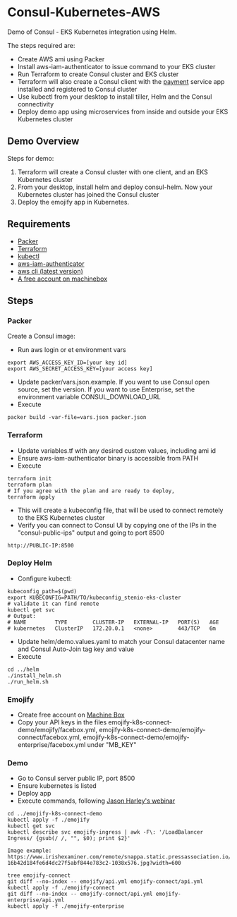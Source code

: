 # Consul-Kubernetes-AWS
Demo of Consul - EKS Kubernetes integration using Helm.

The steps required are:
- Create AWS ami using Packer
- Install aws-iam-authenticator to issue command to your EKS cluster
- Run Terraform to create Consul cluster and EKS cluster
- Terraform will also create a Consul client with the [payment](https://github.com/emojify-app/payments/) service app installed and registered to Consul cluster
- Use kubectl from your desktop to install tiller, Helm and the Consul connectivity
- Deploy demo app using microservices from inside and outside your EKS Kubernetes cluster

## Demo Overview
Steps for demo:
1. Terraform will create a Consul cluster with one client, and an EKS Kubernetes cluster
2. From your desktop, install helm and deploy consul-helm. Now your Kubernetes cluster has joined the Consul cluster
3. Deploy the emojify app in Kubernetes.

## Requirements
- [Packer](https://www.packer.io/intro/getting-started/install.html)
- [Terraform](https://learn.hashicorp.com/terraform/getting-started/install.html)
- [kubectl](https://kubernetes.io/docs/tasks/tools/install-kubectl/)
- [aws-iam-authenticator](https://docs.aws.amazon.com/eks/latest/userguide/getting-started.html)
- [aws cli (latest version)](https://docs.aws.amazon.com/cli/latest/userguide/cli-chap-install.html)
- [A free account on machinebox](https://machinebox.io/)

## Steps
### Packer
Create a Consul image:
- Run aws login or et environment vars  
```
export AWS_ACCESS_KEY_ID=[your key id]
export AWS_SECRET_ACCESS_KEY=[your access key]
```
- Update packer/vars.json.example. If you want to use Consul open source, set the version. If you want to use Enterprise, set the environment variable CONSUL_DOWNLOAD_URL
- Execute
```
packer build -var-file=vars.json packer.json
```

### Terraform
- Update variables.tf with any desired custom values, including ami id
- Ensure aws-iam-authenticator binary is accessible from PATH
- Execute
```
terraform init
terraform plan
# If you agree with the plan and are ready to deploy,
terraform apply
```
- This will create a kubeconfig file, that will be used to connect remotely to the EKS Kubernetes cluster
- Verify you can connect to Consul UI by copying one of the IPs in the "consul-public-ips" output and going to port 8500
```
http://PUBLIC-IP:8500
```

### Deploy Helm
- Configure kubectl:
```
kubeconfig_path=$(pwd)
export KUBECONFIG=PATH/TO/kubeconfig_stenio-eks-cluster
# validate it can find remote
kubectl get svc
# Output:
# NAME         TYPE        CLUSTER-IP   EXTERNAL-IP   PORT(S)   AGE
# kubernetes   ClusterIP   172.20.0.1   <none>        443/TCP   6m
```
- Update helm/demo.values.yaml to match your Consul datacenter name and Consul Auto-Join tag key and value
- Execute
```
cd ../helm
./install_helm.sh
./run_helm.sh
```

### Emojify
- Create free account on [Machine Box](https://machinebox.io/)
- Copy your API keys in the files emojify-k8s-connect-demo/emojify/facebox.yml, emojify-k8s-connect-demo/emojify-connect/facebox.yml, emojify-k8s-connect-demo/emojify-enterprise/facebox.yml
under "MB_KEY"

### Demo
- Go to Consul server public IP, port 8500
- Ensure kubernetes is listed
- Deploy app
- Execute commands, following [Jason Harley's webinar](https://www.hashicorp.com/resources/running-consul-kubernetes-beyond)
```
cd ../emojify-k8s-connect-demo
kubectl apply -f ./emojify
kubectl get svc
kubectl describe svc emojify-ingress | awk -F\: '/LoadBalancer Ingress/ {gsub(/ /, "", $0); print $2}'

Image example: https://www.irishexaminer.com/remote/snappa.static.pressassociation.io/assets/2014/12/05100314/1417773793-16b42d184fe6d4dc27f5abf844e783c2-1038x576.jpg?width=600

tree emojify-connect
git diff --no-index -- emojify/api.yml emojify-connect/api.yml
kubectl apply -f ./emojify-connect
git diff --no-index -- emojify-connect/api.yml emojify-enterprise/api.yml
kubectl apply -f ./emojify-enterprise
```